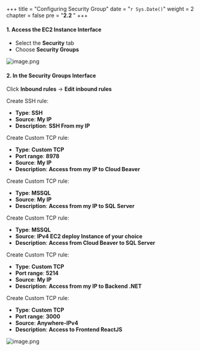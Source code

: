 +++
title = "Configuring Security Group"
date = "`r Sys.Date()`" 
weight = 2
chapter = false
pre = "<b>2.2 </b>"
+++

#### 1. Access the EC2 Instance Interface
- Select the **Security** tab
- Choose **Security Groups**

![image.png](/images/2-preparation/2.2-securitygroup/image.png?featherlight=false&width=60pc)

#### 2. In the Security Groups Interface

Click **Inbound rules** → **Edit inbound rules**

Create SSH rule:
- **Type**: **SSH**
- **Source**: **My IP**
- **Description**: **SSH From my IP**

Create Custom TCP rule:
- **Type**: **Custom TCP**
- **Port range**: **8978**
- **Source**: **My IP**
- **Description**: **Access from my IP to Cloud Beaver**

Create Custom TCP rule:
- **Type**: **MSSQL**
- **Source**: **My IP**
- **Description**: **Access from my IP to SQL Server**

Create Custom TCP rule:
- **Type**: **MSSQL**
- **Source**: **IPv4 EC2 deploy Instance of your choice**
- **Description**: **Access from Cloud Beaver to SQL Server**

Create Custom TCP rule:
- **Type**: **Custom TCP**
- **Port range**: **5214**
- **Source**: **My IP**
- **Description**: **Access from my IP to Backend .NET**

Create Custom TCP rule:
- **Type**: **Custom TCP**
- **Port range**: **3000**
- **Source**: **Anywhere-IPv4**
- **Description**: **Access to Frontend ReactJS**

![image.png](/images/2-preparation/2.2-securitygroup/image1.png?featherlight=false&width=60pc)
